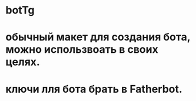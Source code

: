 # botTg
# обычный макет для создания бота, можно использвоать в своих целях.
# ключи лля бота брать в Fatherbot.
